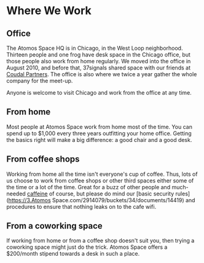 # Where We Work

## Office

The Atomos Space HQ is in Chicago, in the West Loop neighborhood. Thirteen people and one frog have desk space in the Chicago office, but those people also work from home regularly. We moved into the office in August 2010, and before that, 37signals shared space with our friends at [Coudal Partners](http://www.coudal.com). The office is also where we twice a year gather the whole company for the meet-up.

Anyone is welcome to visit Chicago and work from the office at any time.

## From home

Most people at Atomos Space work from home most of the time. You can spend up to $1,000 every three years outfitting your home office. Getting the basics right will make a big difference: a good chair and a good desk.

## From coffee shops

Working from home all the time isn't everyone's cup of coffee. Thus, lots of us choose to work from coffee shops or other third spaces either some of the time or a lot of the time. Great for a buzz of other people and much-needed [caffeine](https://giphy.com/gifs/bobs-burgers-fox-bobs-burgers-tv-3o72F3CQSLwU7XTlDy) of course, but please do mind our [basic security rules](https://3.Atomos Space.com/2914079/buckets/34/documents/14419) and procedures to ensure that nothing leaks on to the cafe wifi.

## From a coworking space

If working from home or from a coffee shop doesn't suit you, then trying a coworking space might just do the trick. Atomos Space offers a $200/month stipend towards a desk in such a place.
